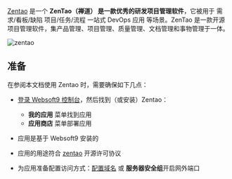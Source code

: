 [Zentao](https://www.zentao.net/) 是一个 **ZenTao（禅道） 是一款优秀的研发项目管理软件**，它被用于 需求/看板/缺陷 项目/任务/流程 一站式 DevOps 应用  等场景。ZenTao 是一款开源项目管理软件，集产品管理、项目管理、质量管理、文档管理和事物管理于一体。


![zentao](https://libs.websoft9.com/Websoft9/DocsPicture/zh/zentao/zentao-gui-websoft9.png)


## 准备

在参阅本文档使用 Zentao 时，需要确保如下几点：

- [登录 Websoft9 控制台](./login-console)，然后找到（或安装）Zentao：
  - **我的应用** 菜单找到应用 
  - **应用商店** 菜单部署应用

- 应用是基于 Websoft9 安装的


- 应用的用途符合 [zentao](https://zpl.pub/page/zplv12.html) 开源许可协议


- 为应用准备配置访问方式：[配置域名](./domain-set) 或 **服务器安全组**开启网外端口
